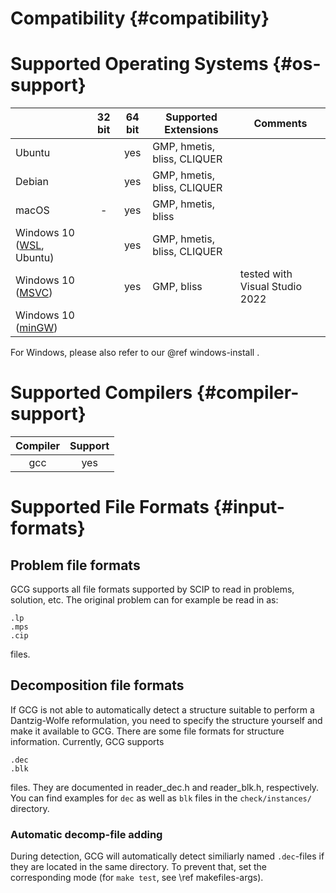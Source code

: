 # Compatibility {#compatibility}
# Supported Operating Systems {#os-support}

|   | 32 bit | 64 bit | Supported Extensions | Comments |
|---|:---:|:---:|---|---|
| Ubuntu              |   | yes | GMP, hmetis, bliss, CLIQUER |  |
| Debian              |   | yes | GMP, hmetis, bliss, CLIQUER |  |
| macOS               | - | yes | GMP, hmetis, bliss |  |
| Windows 10 ([WSL](https://docs.microsoft.com/de-de/windows/wsl/install-win10), Ubuntu) |  | yes | GMP, hmetis, bliss, CLIQUER | |
| Windows 10 ([MSVC](https://visualstudio.microsoft.com/de/)) |  | yes | GMP, bliss | tested with Visual Studio 2022 |
| Windows 10 ([minGW](http://www.mingw.org/)) |  |  |  |  |

For Windows, please also refer to our @ref windows-install .
# Supported Compilers {#compiler-support}
| Compiler | Support |
|:---:     |:---:    |
| gcc      | yes     |


# Supported File Formats {#input-formats}

## Problem file formats
GCG supports all file formats supported by SCIP to read in problems, solution, etc.
The original problem can for example be read in as:

    .lp
    .mps
    .cip

files.

## Decomposition file formats
If GCG is not able to automatically detect a structure suitable to perform a
Dantzig-Wolfe reformulation, you need to specify the structure yourself and make
it available to GCG. There are some file formats for structure information.
Currently, GCG supports

    .dec
    .blk

files. They are documented in reader_dec.h and reader_blk.h, respectively.
You can find examples for `dec` as well as `blk` files in the `check/instances/` directory.

### Automatic decomp-file adding
During detection, GCG will automatically detect similiarly named `.dec`-files
if they are located in the same directory. To prevent that, set the corresponding
mode (for `make test`, see \ref makefiles-args).
